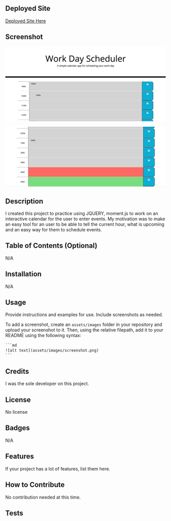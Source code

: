 # <Work Day Scheduler>

## Deployed Site
  
[Deployed Site Here](https://ereneedolan.github.io/Work-Day-Scheduler/)
  
## Screenshot

![Image Here](https://github.com/ereneedolan/Work-Day-Scheduler/blob/main/Images/Screen%20Shot%202022-10-29%20at%206.02.15%20PM.png?raw=true)

![Image Here](https://github.com/ereneedolan/Work-Day-Scheduler/blob/main/Images/Screen%20Shot%202022-10-29%20at%206.02.25%20PM.png?raw=true)


## Description

I created this project to practice using JQUERY, moment.js to work on an interactive calendar for the user to enter events. My motivation was to make an easy tool for an user to be able to tell the current hour, what is upcoming and an easy way for them to schedule events.

## Table of Contents (Optional)

N/A

## Installation

N/A

## Usage

Provide instructions and examples for use. Include screenshots as needed.

To add a screenshot, create an `assets/images` folder in your repository and upload your screenshot to it. Then, using the relative filepath, add it to your README using the following syntax:

    ```md
    ![alt text](assets/images/screenshot.png)
    ```

## Credits

I was the sole developer on this project.

## License

No license

## Badges

N/A

## Features

If your project has a lot of features, list them here.

## How to Contribute

No contribution needed at this time.

## Tests
